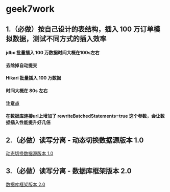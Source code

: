 # geek7work
## 1.（必做）按自己设计的表结构，插入 100 万订单模拟数据，测试不同方式的插入效率

#### jdbc 批量插入 100 万数据时间大概在100s左右

#### 去除掉自动提交
#### Hikari 批量插入 100 万数据
#### 时间大概在 80s 左右

#### 注意点
#### 在数据库连接url上增加了 rewriteBatchedStatements=true 这个参数，会让数据插入性能提升好几倍

## 2.（必做）读写分离 - 动态切换数据源版本 1.0
 [ 动态切换数据源版本 1.0](https://github.com/hafizgoo/geek7work/tree/main/mase/src/main/java/com/hafizgoo/masterslave)
## 3.（必做）读写分离 - 数据库框架版本 2.0
 [数据库框架版本 2.0](https://github.com/hafizgoo/geek7work/tree/main/ssmastersalve/src/main/java/com/hafizgoo/ssmastersalve)
